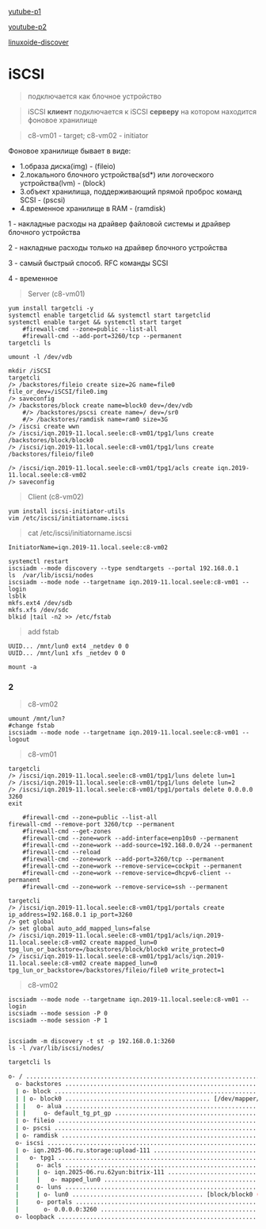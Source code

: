 
[yutube-p1](https://youtu.be/1TlwP2cPrhg)

[youtube-p2](https://youtu.be/a3VPqcq-TaA)

[linuxoide-discover](https://linoxide.com/configure-iscsi-storage-redhat-linux/)

# iSCSI 

> подключается как блочное устройство

> iSCSI **клиент** подключается к iSCSI **серверу** на котором находится фоновое хранилище

> c8-vm01 - target;   c8-vm02 - initiator

Фоновое хранилище бывает в виде:
- 1.образа диска(img) - (fileio)
- 2.локального блочного устройства(sd*) или логоческого устройства(lvm) - (block)
- 3.объект хранилища, поддерживающий прямой проброс команд SCSI - (pscsi)
- 4.временное хранилище в RAM - (ramdisk)

1 - накладные расходы на драйвер файловой системы и драйвер блочного устройства

2 - накладные расходы только на драйвер блочного устройства

3 - самый быстрый способ. RFC команды SCSI

4 - временное


> Server (c8-vm01)
```nginx
yum install targetcli -y
systemctl enable targetclid && systemctl start targetclid
systemctl enable target && systemctl start target
    #firewall-cmd --zone=public --list-all
    #firewall-cmd --add-port=3260/tcp --permanent
targetcli ls

umount -l /dev/vdb

mkdir /iSCSI
targetcli
/> /backstores/fileio create size=2G name=file0 file_or_dev=/iSCSI/file0.img
/> saveconfig
/> /backstores/block create name=block0 dev=/dev/vdb
    #/> /backstores/pscsi create name=/ dev=/sr0
    #/> /backstores/ramdisk name=ram0 size=3G
/> /iscsi create wwn
/> /iscsi/iqn.2019-11.local.seele:c8-vm01/tpg1/luns create /backstores/block/block0
/> /iscsi/iqn.2019-11.local.seele:c8-vm01/tpg1/luns create /backstores/fileio/file0

/> /iscsi/iqn.2019-11.local.seele:c8-vm01/tpg1/acls create iqn.2019-11.local.seele:c8-vm02
/> saveconfig
```

> Client (c8-vm02)
```nginx
yum install iscsi-initiator-utils
vim /etc/iscsi/initiatorname.iscsi
```

> cat /etc/iscsi/initiatorname.iscsi
```
InitiatorName=iqn.2019-11.local.seele:c8-vm02
```

```nginx
systemctl restart 
iscsiadm --mode discovery --type sendtargets --portal 192.168.0.1
ls  /var/lib/iscsi/nodes
iscsiadm --mode node --targetname iqn.2019-11.local.seele:c8-vm01 --login
lsblk
mkfs.ext4 /dev/sdb
mkfs.xfs /dev/sdc
blkid |tail -n2 >> /etc/fstab
```
> add fstab 
```
UUID... /mnt/lun0 ext4 _netdev 0 0
UUID... /mnt/lun1 xfs _netdev 0 0
```
```nginx
mount -a
```


### 2
> c8-vm02
```nginx
umount /mnt/lun?
#change fstab
iscsiadm --mode node --targetname iqn.2019-11.local.seele:c8-vm01 --logout
```

> c8-vm01
```nginx
targetcli
/> /iscsi/iqn.2019-11.local.seele:c8-vm01/tpg1/luns delete lun=1
/> /iscsi/iqn.2019-11.local.seele:c8-vm01/tpg1/luns delete lun=2
/> /iscsi/iqn.2019-11.local.seele:c8-vm01/tpg1/portals delete 0.0.0.0 3260
exit
```
```nginx
    #firewall-cmd --zone=public --list-all
firewall-cmd --remove-port 3260/tcp --permanent
    #firewall-cmd --get-zones
    #firewall-cmd --zone=work --add-interface=enp10s0 --permanent
    #firewall-cmd --zone=work --add-source=192.168.0.0/24 --permanent
    #firewall-cmd --reload
    #firewall-cmd --zone=work --add-port=3260/tcp --permanent
    #firewall-cmd --zone=work --remove-service=cockpit --permanent
    #firewall-cmd --zone=work --remove-service=dhcpv6-client --permanent
    #firewall-cmd --zone=work --remove-service=ssh --permanent
```
```nginx
targetcli
/> /iscsi/iqn.2019-11.local.seele:c8-vm01/tpg1/portals create ip_address=192.168.0.1 ip_port=3260
/> get global
/> set global auto_add_mapped_luns=false
/> /iscsi/iqn.2019-11.local.seele:c8-vm01/tpg1/acls/iqn.2019-11.local.seele:c8-vm02 create mapped_lun=0 tpg_lun_or_backstore=/backstores/block/block0 write_protect=0
/> /iscsi/iqn.2019-11.local.seele:c8-vm01/tpg1/acls/iqn.2019-11.local.seele:c8-vm02 create mapped_lun=0 tpg_lun_or_backstore=/backstores/fileio/file0 write_protect=1
```

> c8-vm02
```ngihx
iscsiadm --mode node --targetname iqn.2019-11.local.seele:c8-vm01 --login
iscsiadm --mode session -P 0
iscsiadm --mode session -P 1


```

```
iscsiadm -m discovery -t st -p 192.168.0.1:3260
ls -l /var/lib/iscsi/nodes/
```

```bash
targetcli ls

o- / ......................................................................................................................... [...]
  o- backstores .............................................................................................................. [...]
  | o- block .................................................................................................. [Storage Objects: 1]
  | | o- block0 ......................................... [/dev/mapper/storage-lv_storage (983.0GiB) write-thru activated]
  | |   o- alua ................................................................................................... [ALUA Groups: 1]
  | |     o- default_tg_pt_gp ....................................................................... [ALUA state: Active/optimized]
  | o- fileio ................................................................................................. [Storage Objects: 0]
  | o- pscsi .................................................................................................. [Storage Objects: 0]
  | o- ramdisk ................................................................................................ [Storage Objects: 0]
  o- iscsi ............................................................................................................ [Targets: 1]
  | o- iqn.2025-06.ru.storage:upload-111 .................................................................................. [TPGs: 1]
  |   o- tpg1 ............................................................................................... [no-gen-acls, no-auth]
  |     o- acls .......................................................................................................... [ACLs: 1]
  |     | o- iqn.2025-06.ru.62yun:bitrix-111 .................................................................... [Mapped LUNs: 1]
  |     |   o- mapped_lun0 ................................................................................ [lun0 block/block0 (rw)]
  |     o- luns .......................................................................................................... [LUNs: 1]
  |     | o- lun0 ..................................... [block/block0 (/dev/mapper/storage-lv_storage) (default_tg_pt_gp)]
  |     o- portals .................................................................................................... [Portals: 1]
  |       o- 0.0.0.0:3260 .................................................................................................... [OK]
  o- loopback ......................................................................................................... [Targets: 0]
```
